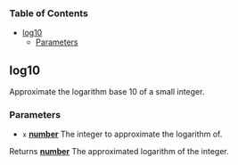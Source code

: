 <!-- Generated by documentation.js. Update this documentation by updating the source code. -->

### Table of Contents

-   [log10][1]
    -   [Parameters][2]

## log10

Approximate the logarithm base 10 of a small integer.

### Parameters

-   `x` **[number][3]** The integer to approximate the logarithm of.

Returns **[number][3]** The approximated logarithm of the integer.

[1]: #log10

[2]: #parameters

[3]: https://developer.mozilla.org/docs/Web/JavaScript/Reference/Global_Objects/Number
